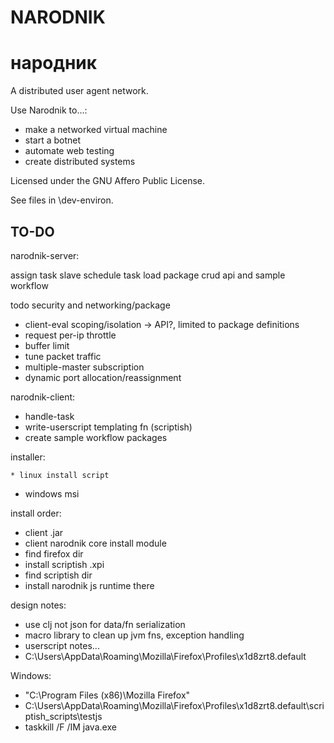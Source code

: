 # NARODNIK
# народник

A distributed user agent network.

Use Narodnik to...:

* make a networked virtual machine
* start a botnet
* automate web testing
* create distributed systems

Licensed under the GNU Affero Public License.

See files in \dev-environ.

## TO-DO

narodnik-server:

assign task slave
schedule task
load package
crud api and sample workflow

todo security and networking/package

* client-eval scoping/isolation -> API?, limited to package definitions
* request per-ip throttle
* buffer limit
* tune packet traffic
* multiple-master subscription
* dynamic port allocation/reassignment

narodnik-client:

* handle-task
* write-userscript templating fn (scriptish)
* create sample workflow packages

installer:

    * linux install script
* windows msi

install order:

* client .jar
* client narodnik core install module
* find firefox dir
* install scriptish .xpi
* find scriptish dir
* install narodnik js runtime there

design notes:

* use clj not json for data/fn serialization
* macro library to clean up jvm fns, exception handling
* userscript notes...
* C:\Users\\AppData\Roaming\Mozilla\Firefox\Profiles\x1d8zrt8.default

Windows:

* "C:\Program Files (x86)\Mozilla Firefox\"
* C:\Users\\AppData\Roaming\Mozilla\Firefox\Profiles\x1d8zrt8.default\scriptish_scripts\testjs
* taskkill /F /IM java.exe
    
